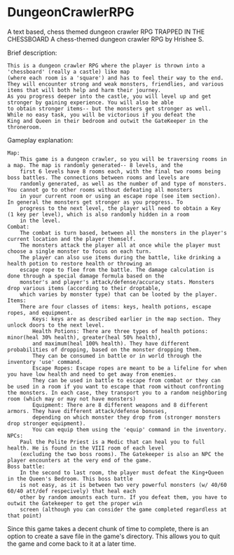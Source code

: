 # DungeonCrawlerRPG
A text based, chess themed dungeon crawler RPG 
TRAPPED IN THE CHESSBOARD
A chess-themed dungeon crawler RPG by Hrishee S.

Brief description:

    This is a dungeon crawler RPG where the player is thrown into a 'chessboard' (really a castle) like map 
    (where each room is a 'square') and has to feel their way to the end. 
    They will encounter strong and weak monsters, friendlies, and various items that will both help and harm their journey. 
    As you progress deeper into the castle, you will level up and get stronger by gaining experience. You will also be able
    to obtain stronger items-- but the monsters get stronger as well. While no easy task, you will be victorious if you defeat the 
    King and Queen in their bedroom and outwit the GateKeeper in the throneroom. 

Gameplay explanation:

    Map:
        This game is a dungeon crawler, so you will be traversing rooms in a map. The map is randomly generated-- 8 levels, and the 
        first 6 levels have 8 rooms each, with the final two rooms being boss battles. The connections between rooms and levels are 
        randomly generated, as well as the number of and type of monsters. You cannot go to other rooms without defeating all monsters 
        in your current room or using an escape rope (see item section). In general the monsters get stronger as you progress. To
        progress to the next level, the player will need to obtain a Key (1 key per level), which is also randomly hidden in a room
        in the level. 
    Combat: 
        The combat is turn based, between all the monsters in the player's current location and the player themself. 
        The monsters attack the player all at once while the player must choose a single monster to focus on each turn. 
        The player can also use items during the battle, like drinking a health potion to restore health or throwing an 
        escape rope to flee from the battle. The damage calculation is done through a special damage formula based on the
        monster's and player's attack/defense/accuracy stats. Monsters drop various items (according to their droptable, 
        which varies by monster type) that can be looted by the player.
    Items: 
        There are four classes of items: keys, health potions, escape ropes, and equipment.
            Keys: keys are as described earlier in the map section. They unlock doors to the next level.
            Health Potions: There are three types of health potions: minor(heal 30% health), greater(heal 50% health), 
            and maximum(heal 100% health). They have different probabilities of dropping, based on the monster dropping them. 
            They can be consumed in battle or in world through the inventory 'use' command. 
            Escape Ropes: Escape ropes are meant to be a lifeline for when you have low health and need to get away from enemies. 
            They can be used in battle to escape from combat or they can be used in a room if you want to escape that room without confronting the monsters. In each case, they transport you to a random neighboring room (which may or may not have monsters)
            Equipment: There are 8 different weapons and 8 different armors. They have different attack/defense bonuses, 
            depending on which monster they drop from (stronger monsters drop stronger equipment). 
            You can equip them using the 'equip' command in the inventory.
    NPCs:
        Paul the Polite Priest is a Medic that can heal you to full health. He is found in the VIII room of each level
        (excluding the two boss rooms). The Gatekeeper is also an NPC the player encounters at the very end of the game. 
    Boss battle:
        In the second to last room, the player must defeat the King+Queen in the Queen's Bedroom. This boss battle 
        is not easy, as it is between two very powerful monsters (w/ 40/60 60/40 att/def respecively) that heal each 
        other by random amounts each turn. If you defeat them, you have to outwit the Gatekeeper to get the proper win 
        screen (although you can consider the game completed regardless at that point)

Since this game takes a decent chunk of time to complete, there is an option to create a save file in the game's directory. This allows you to quit the game and come back to it at a later time. 
